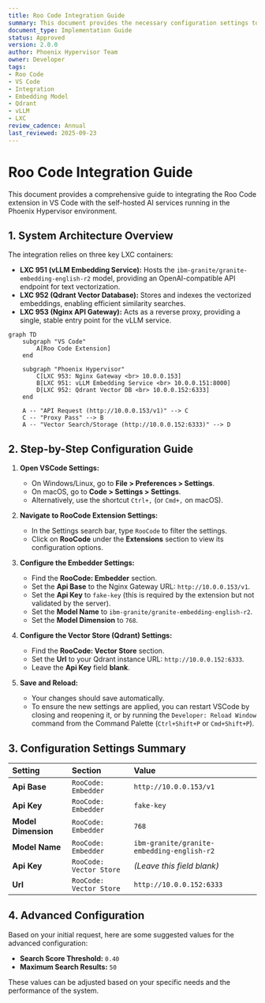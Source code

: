 ```yaml
---
title: Roo Code Integration Guide
summary: This document provides the necessary configuration settings to integrate the Roo Code extension in VS Code with your self-hosted embedding model and Qdrant vector database.
document_type: Implementation Guide
status: Approved
version: 2.0.0
author: Phoenix Hypervisor Team
owner: Developer
tags:
- Roo Code
- VS Code
- Integration
- Embedding Model
- Qdrant
- vLLM
- LXC
review_cadence: Annual
last_reviewed: 2025-09-23
---
```


# Roo Code Integration Guide

This document provides a comprehensive guide to integrating the Roo Code extension in VS Code with the self-hosted AI services running in the Phoenix Hypervisor environment.

## 1. System Architecture Overview

The integration relies on three key LXC containers:

*   **LXC 951 (vLLM Embedding Service):** Hosts the `ibm-granite/granite-embedding-english-r2` model, providing an OpenAI-compatible API endpoint for text vectorization.
*   **LXC 952 (Qdrant Vector Database):** Stores and indexes the vectorized embeddings, enabling efficient similarity searches.
*   **LXC 953 (Nginx API Gateway):** Acts as a reverse proxy, providing a single, stable entry point for the vLLM service.

```mermaid
graph TD
    subgraph "VS Code"
        A[Roo Code Extension]
    end

    subgraph "Phoenix Hypervisor"
        C[LXC 953: Nginx Gateway <br> 10.0.0.153]
        B[LXC 951: vLLM Embedding Service <br> 10.0.0.151:8000]
        D[LXC 952: Qdrant Vector DB <br> 10.0.0.152:6333]
    end

    A -- "API Request (http://10.0.0.153/v1)" --> C
    C -- "Proxy Pass" --> B
    A -- "Vector Search/Storage (http://10.0.0.152:6333)" --> D
```

## 2. Step-by-Step Configuration Guide

1.  **Open VSCode Settings:**
    *   On Windows/Linux, go to **File > Preferences > Settings**.
    *   On macOS, go to **Code > Settings > Settings**.
    *   Alternatively, use the shortcut `Ctrl+,` (or `Cmd+,` on macOS).

2.  **Navigate to RooCode Extension Settings:**
    *   In the Settings search bar, type `RooCode` to filter the settings.
    *   Click on **RooCode** under the **Extensions** section to view its configuration options.

3.  **Configure the Embedder Settings:**
    *   Find the **RooCode: Embedder** section.
    *   Set the **Api Base** to the Nginx Gateway URL: `http://10.0.0.153/v1`.
    *   Set the **Api Key** to `fake-key` (this is required by the extension but not validated by the server).
    *   Set the **Model Name** to `ibm-granite/granite-embedding-english-r2`.
    *   Set the **Model Dimension** to `768`.

4.  **Configure the Vector Store (Qdrant) Settings:**
    *   Find the **RooCode: Vector Store** section.
    *   Set the **Url** to your Qdrant instance URL: `http://10.0.0.152:6333`.
    *   Leave the **Api Key** field **blank**.

5.  **Save and Reload:**
    *   Your changes should save automatically.
    *   To ensure the new settings are applied, you can restart VSCode by closing and reopening it, or by running the `Developer: Reload Window` command from the Command Palette (`Ctrl+Shift+P` or `Cmd+Shift+P`).

## 3. Configuration Settings Summary

| Setting                  | Section             | Value                                           |
| :----------------------- | :------------------ | :---------------------------------------------- |
| **Api Base**             | `RooCode: Embedder` | `http://10.0.0.153/v1`                          |
| **Api Key**              | `RooCode: Embedder` | `fake-key`                                      |
| **Model Dimension**      | `RooCode: Embedder` | `768`                                           |
| **Model Name**           | `RooCode: Embedder` | `ibm-granite/granite-embedding-english-r2`      |
| **Api Key**              | `RooCode: Vector Store` | *(Leave this field blank)*                      |
| **Url**                  | `RooCode: Vector Store` | `http://10.0.0.152:6333`                        |

## 4. Advanced Configuration

Based on your initial request, here are some suggested values for the advanced configuration:

*   **Search Score Threshold:** `0.40`
*   **Maximum Search Results:** `50`

These values can be adjusted based on your specific needs and the performance of the system.